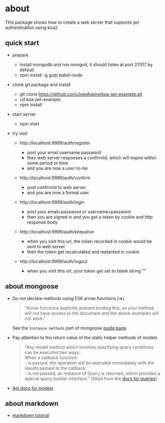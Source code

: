 # about

This package shows how to create a web server that supports jwt authentication using koa2.


## quick start

*   prepare
    -   install mongodb and run mongod, it should listen at port 27017 by default
    -   npm install -g gulp babel-node

*   clone git package and install
    -   git clone https://github.com/JoeyAspire/koa-jwt-example.git
    -   cd koa-jwt-example
    -   npm install

*   start server
    -   npm start

*   try visit
    -   http://localhost:9999/auth/register   
        -   post your email username password
        -   then web server responses a confirmId, which will expire within some period or time
        -   and you are now a user-to-be

    -   http://localhost:9999/auth/confirm
        -   post confirmId to web server
        -   and you are now a formal user

    -   http://localhost:9999/auth/login
        -   post your email+password or username+password
        -   then you are signed in and you got a token by cookie and http response body
    
    -   http://localhost:9999/auth/keepalive
        -   when you visit this url, the token recorded in cookie would be sent to web server
        -   then the token get recalculated and replanted in cookie

    -   http://localhost:9999/auth/logout
        -   when you visit this url, your token get set to blank string ""




##  about mongoose

*   Do not declare methods using ES6 arrow functions (=>)

    > "Arrow functions explicitly prevent binding this, so your method will not have access to the document and the above examples will not work."

    See the `Instance methods` part of mongoose [guide page](http://mongoosejs.com/docs/guide.html).


*   Pay attention to the return value of the static helper methods of models

    > "Any model method which involves specifying query conditions can be executed two ways:  
        When a callback function:  
        - is passed, the operation will be executed immediately with the results passed to the callback.  
        - is not passed, an instance of Query is returned, which provides a special query builder interface."
    (Sited from the [docs for queries](http://mongoosejs.com/docs/queries.html))

*   [Api docs for models](http://mongoosejs.com/docs/api.html#model-js)




##  about markdown
* [markdown tutorial](https://www.markdowntutorial.com/)